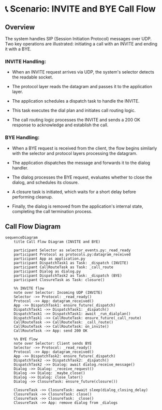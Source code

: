 # 📞 Scenario: INVITE and BYE Call Flow

## Overview

The system handles SIP (Session Initiation Protocol) messages over UDP. Two key operations are illustrated: initiating a call with an INVITE and ending it with a BYE.

### INVITE Handling:

- When an INVITE request arrives via UDP, the system's selector detects the readable socket.

- The protocol layer reads the datagram and passes it to the application layer.

- The application schedules a dispatch task to handle the INVITE.

- This task executes the dial plan and initiates call routing logic.

- The call routing logic processes the INVITE and sends a 200 OK response to acknowledge and establish the call.

### BYE Handling:

- When a BYE request is received from the client, the flow begins similarly with the selector and protocol layers processing the datagram.

- The application dispatches the message and forwards it to the dialog handler.

- The dialog processes the BYE request, evaluates whether to close the dialog, and schedules its closure.

- A closure task is initiated, which waits for a short delay before performing cleanup.

- Finally, the dialog is removed from the application's internal state, completing the call termination process.

## Call Flow Diagram

```mermaid
sequenceDiagram
    title Call Flow Diagram (INVITE and BYE)

    participant Selector as selector_events.py:_read_ready
    participant Protocol as protocols.py:datagram_received
    participant App as application.py
    participant DispatchTask1 as Task: _dispatch (INVITE)
    participant CallRouteTask as Task: _call_route
    participant Dialog as dialog.py
    participant DispatchTask2 as Task: _dispatch (BYE)
    participant ClosureTask as Task: closure()

    %% INVITE flow
    note over Selector: Incoming UDP (INVITE)
    Selector ->> Protocol: _read_ready()
    Protocol ->> App: datagram_received()
    App ->> DispatchTask1: ensure_future(_dispatch)
    DispatchTask1 ->> DispatchTask1: _dispatch()
    DispatchTask1 ->> DispatchTask1: await _run_dialplan()
    DispatchTask1 ->> CallRouteTask: ensure_future(_call_route)
    CallRouteTask ->> CallRouteTask: _call_route()
    CallRouteTask ->> CallRouteTask: on_invite()
    CallRouteTask ->> App: send 200 OK

    %% BYE flow
    note over Selector: Client sends BYE
    Selector ->> Protocol: _read_ready()
    Protocol ->> App: datagram_received()
    App ->> DispatchTask2: ensure_future(_dispatch)
    DispatchTask2 ->> DispatchTask2: _dispatch()
    DispatchTask2 ->> Dialog: await dialog.receive_message()
    Dialog ->> Dialog: _receive_request()
    Dialog ->> Dialog: _maybe_close()
    Dialog ->> Dialog: close_later()
    Dialog ->> ClosureTask: ensure_future(closure())

    ClosureTask ->> ClosureTask: await sleep(dialog_closing_delay)
    ClosureTask ->> ClosureTask: close()
    ClosureTask ->> ClosureTask: _close()
    ClosureTask ->> App: remove dialog from _dialogs
```

